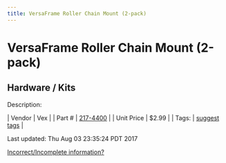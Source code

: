 ```yaml
---
title: VersaFrame Roller Chain Mount (2-pack)
---
```


# VersaFrame Roller Chain Mount (2-pack)
## Hardware / Kits
Description: 	 

| Vendor | Vex | 
| Part # | [217-4400](http://www.vexrobotics.com/vexpro/versaframe/linear-motion.html) | 
| Unit Price | $2.99 | 
| Tags: | [suggest tags](https://docs.google.com/forms/d/e/1FAIpQLSeWyY8v3RgOty-MyWmh9U0iivNYN_molChYyS-0U-o-kOAv_g/viewform) | 

Last updated: Thu Aug 03 23:35:24 PDT 2017

 [Incorrect/Incomplete information?](https://docs.google.com/forms/d/e/1FAIpQLSeWyY8v3RgOty-MyWmh9U0iivNYN_molChYyS-0U-o-kOAv_g/viewform)